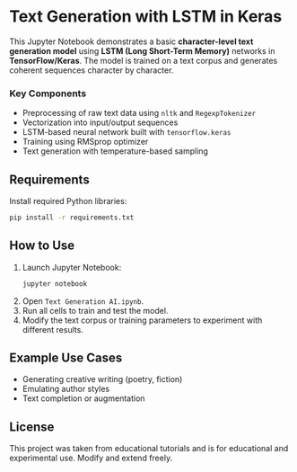 # Text Generation with LSTM in Keras

This Jupyter Notebook demonstrates a basic **character-level text generation model** using **LSTM (Long Short-Term Memory)** networks in **TensorFlow/Keras**. The model is trained on a text corpus and generates coherent sequences character by character.

### Key Components

- Preprocessing of raw text data using `nltk` and `RegexpTokenizer`
- Vectorization into input/output sequences
- LSTM-based neural network built with `tensorflow.keras`
- Training using RMSprop optimizer
- Text generation with temperature-based sampling

## Requirements

Install required Python libraries:

```bash
pip install -r requirements.txt
```

## How to Use

1. Launch Jupyter Notebook:
    ```bash
    jupyter notebook
    ```
2. Open `Text Generation AI.ipynb`.
3. Run all cells to train and test the model.
4. Modify the text corpus or training parameters to experiment with different results.

## Example Use Cases

- Generating creative writing (poetry, fiction)
- Emulating author styles
- Text completion or augmentation

## License

This project was taken from educational tutorials and is for educational and experimental use. Modify and extend freely.
